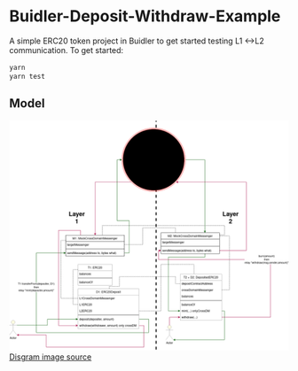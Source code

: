 # Buidler-Deposit-Withdraw-Example
A simple ERC20 token project in Buidler to get started testing L1 <->L2 communication.
To get started:
```
yarn
yarn test
```
## Model

![ovm-tokens.png](./ovm-tokens.png)
[Disgram image source](https://drive.google.com/file/d/1Eu9XuxEMTKAe_4y6zrLUUtYLEYig5UmG/view)
